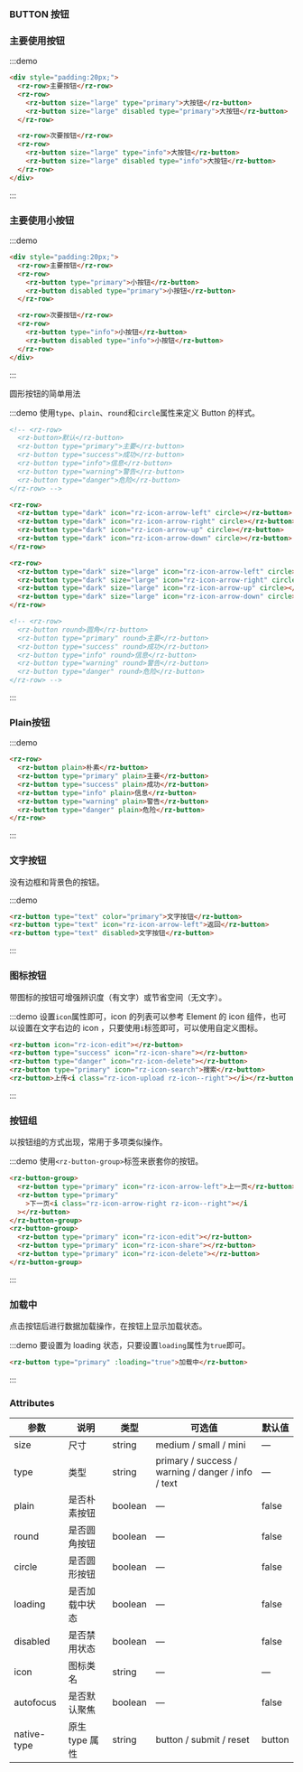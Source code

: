 <style>
  .demo-block .rz-row{
    margin-bottom: 20px;
  }
</style>

### BUTTON 按钮

### 主要使用按钮

:::demo

```html
<div style="padding:20px;">
  <rz-row>主要按钮</rz-row>
  <rz-row>
    <rz-button size="large" type="primary">大按钮</rz-button>
    <rz-button size="large" disabled type="primary">大按钮</rz-button>
  </rz-row>

  <rz-row>次要按钮</rz-row>
  <rz-row>
    <rz-button size="large" type="info">大按钮</rz-button>
    <rz-button size="large" disabled type="info">大按钮</rz-button>
  </rz-row>
</div>
```

:::

### 主要使用小按钮

:::demo

```html
<div style="padding:20px;">
  <rz-row>主要按钮</rz-row>
  <rz-row>
    <rz-button type="primary">小按钮</rz-button>
    <rz-button disabled type="primary">小按钮</rz-button>
  </rz-row>

  <rz-row>次要按钮</rz-row>
  <rz-row>
    <rz-button type="info">小按钮</rz-button>
    <rz-button disabled type="info">小按钮</rz-button>
  </rz-row>
</div>
```

:::

圆形按钮的简单用法

:::demo 使用`type`、`plain`、`round`和`circle`属性来定义 Button 的样式。

```html
<!-- <rz-row>
  <rz-button>默认</rz-button>
  <rz-button type="primary">主要</rz-button>
  <rz-button type="success">成功</rz-button>
  <rz-button type="info">信息</rz-button>
  <rz-button type="warning">警告</rz-button>
  <rz-button type="danger">危险</rz-button>
</rz-row> -->

<rz-row>
  <rz-button type="dark" icon="rz-icon-arrow-left" circle></rz-button>
  <rz-button type="dark" icon="rz-icon-arrow-right" circle></rz-button>
  <rz-button type="dark" icon="rz-icon-arrow-up" circle></rz-button>
  <rz-button type="dark" icon="rz-icon-arrow-down" circle></rz-button>
</rz-row>

<rz-row>
  <rz-button type="dark" size="large" icon="rz-icon-arrow-left" circle></rz-button>
  <rz-button type="dark" size="large" icon="rz-icon-arrow-right" circle></rz-button>
  <rz-button type="dark" size="large" icon="rz-icon-arrow-up" circle></rz-button>
  <rz-button type="dark" size="large" icon="rz-icon-arrow-down" circle></rz-button>
</rz-row>

<!-- <rz-row>
  <rz-button round>圆角</rz-button>
  <rz-button type="primary" round>主要</rz-button>
  <rz-button type="success" round>成功</rz-button>
  <rz-button type="info" round>信息</rz-button>
  <rz-button type="warning" round>警告</rz-button>
  <rz-button type="danger" round>危险</rz-button>
</rz-row> -->

```

:::

<!-- ### 不同尺寸

Button 组件提供除了默认值以外的三种尺寸，可以在不同场景下选择合适的按钮尺寸。

:::demo 额外的尺寸：`medium`、`small`、`mini`，通过设置`size`属性来配置它们。

```html
<rz-row>
  <rz-button>默认按钮</rz-button>
  <rz-button size="medium">中等按钮</rz-button>
  <rz-button size="small">小型按钮</rz-button>
  <rz-button size="mini">超小按钮</rz-button>
</rz-row>
<rz-row>
  <rz-button round>默认按钮</rz-button>
  <rz-button size="medium" round>中等按钮</rz-button>
  <rz-button size="small" round>小型按钮</rz-button>
  <rz-button size="mini" round>超小按钮</rz-button>
</rz-row>
``` 

:::-->
<!-- 
### 禁用状态

不可用状态。

:::demo 你可以使用`disabled`属性来定义是否可用，它接受一个`Boolean`值。

```html
<rz-row>
  <rz-button disabled>默认</rz-button>
  <rz-button type="primary" disabled>主要</rz-button>
  <rz-button type="success" disabled>成功</rz-button>
  <rz-button type="info" disabled>信息</rz-button>
  <rz-button type="warning" disabled>警告</rz-button>
  <rz-button type="danger" disabled>危险</rz-button>
</rz-row>

<rz-row>
  <rz-button plain disabled>朴素</rz-button>
  <rz-button type="primary" plain disabled>主要</rz-button>
  <rz-button type="success" plain disabled>成功</rz-button>
  <rz-button type="info" plain disabled>信息</rz-button>
  <rz-button type="warning" plain disabled>警告</rz-button>
  <rz-button type="danger" plain disabled>危险</rz-button>
</rz-row>
<rz-row>
  <rz-button icon="rz-icon-search" circle disabled></rz-button>
  <rz-button type="primary" icon="rz-icon-search" circle disabled></rz-button>
  <rz-button type="success" icon="rz-icon-search" circle disabled></rz-button>
  <rz-button type="info" icon="rz-icon-search" circle disabled></rz-button>
  <rz-button type="warning" icon="rz-icon-search" circle disabled></rz-button>
  <rz-button type="danger" icon="rz-icon-search" circle disabled></rz-button>
</rz-row>
``` -->
### Plain按钮

:::demo
```html
<rz-row>
  <rz-button plain>朴素</rz-button>
  <rz-button type="primary" plain>主要</rz-button>
  <rz-button type="success" plain>成功</rz-button>
  <rz-button type="info" plain>信息</rz-button>
  <rz-button type="warning" plain>警告</rz-button>
  <rz-button type="danger" plain>危险</rz-button>
</rz-row>
```
:::

### 文字按钮

没有边框和背景色的按钮。

:::demo

```html
<rz-button type="text" color="primary">文字按钮</rz-button>
<rz-button type="text" icon="rz-icon-arrow-left">返回</rz-button>
<rz-button type="text" disabled>文字按钮</rz-button>
```

:::

### 图标按钮

带图标的按钮可增强辨识度（有文字）或节省空间（无文字）。

:::demo 设置`icon`属性即可，icon 的列表可以参考 Element 的 icon 组件，也可以设置在文字右边的 icon ，只要使用`i`标签即可，可以使用自定义图标。

```html
<rz-button icon="rz-icon-edit"></rz-button>
<rz-button type="success" icon="rz-icon-share"></rz-button>
<rz-button type="danger" icon="rz-icon-delete"></rz-button>
<rz-button type="primary" icon="rz-icon-search">搜索</rz-button>
<rz-button>上传<i class="rz-icon-upload rz-icon--right"></i></rz-button>
```

:::

### 按钮组

以按钮组的方式出现，常用于多项类似操作。

:::demo 使用`<rz-button-group>`标签来嵌套你的按钮。

```html
<rz-button-group>
  <rz-button type="primary" icon="rz-icon-arrow-left">上一页</rz-button>
  <rz-button type="primary"
    >下一页<i class="rz-icon-arrow-right rz-icon--right"></i
  ></rz-button>
</rz-button-group>
<rz-button-group>
  <rz-button type="primary" icon="rz-icon-edit"></rz-button>
  <rz-button type="primary" icon="rz-icon-share"></rz-button>
  <rz-button type="primary" icon="rz-icon-delete"></rz-button>
</rz-button-group>
```

:::

### 加载中

点击按钮后进行数据加载操作，在按钮上显示加载状态。

:::demo 要设置为 loading 状态，只要设置`loading`属性为`true`即可。

```html
<rz-button type="primary" :loading="true">加载中</rz-button>
```

:::

### Attributes

| 参数        | 说明           | 类型    | 可选值                                             | 默认值 |
| ----------- | -------------- | ------- | -------------------------------------------------- | ------ |
| size        | 尺寸           | string  | medium / small / mini                              | —      |
| type        | 类型           | string  | primary / success / warning / danger / info / text | —      |
| plain       | 是否朴素按钮   | boolean | —                                                  | false  |
| round       | 是否圆角按钮   | boolean | —                                                  | false  |
| circle      | 是否圆形按钮   | boolean | —                                                  | false  |
| loading     | 是否加载中状态 | boolean | —                                                  | false  |
| disabled    | 是否禁用状态   | boolean | —                                                  | false  |
| icon        | 图标类名       | string  | —                                                  | —      |
| autofocus   | 是否默认聚焦   | boolean | —                                                  | false  |
| native-type | 原生 type 属性 | string  | button / submit / reset                            | button |
